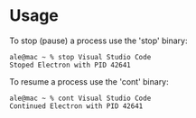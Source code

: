 # Usage

To stop (pause) a process use the 'stop' binary:

```
ale@mac ~ % stop Visual Studio Code
Stoped Electron with PID 42641
```

To resume a process use the 'cont' binary:

```
ale@mac ~ % cont Visual Studio Code
Continued Electron with PID 42641
```
